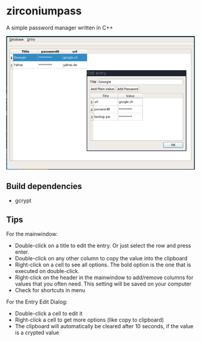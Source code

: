 # zirconiumpass
A simple password manager written in C++

![Hauptfenster](./doc/main.png)


## Build dependencies

* gcrypt


## Tips

For the mainwindow:

* Double-click on a title to edit the entry. Or just select the row and press enter. 
* Double-click on any other column to copy the value into the clipboard
* Right-click on a cell to see all options. The bold option is the one that is executed on double-click.
* Right-click on the header in the mainwindow to add/remove columns for values that you often need. This setting will be saved on your computer
* Check for shortcuts in menu


For the Entry Edit Dialog:
* Double-click a cell to edit it
* Right-click a cell to get more options (like copy to clipboard)
* The clipboard will automatically be cleared after 10 seconds, if the value is a crypted value

